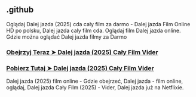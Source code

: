 ## .github

Oglądaj Dalej jazda (2025) cda cały film za darmo - Dalej jazda Film Online HD po polsku, Dalej jazda caly film cda. Oglądaj film Dalej jazda online. Gdzie można oglądać Dalej jazda filmy za Darmo

### [Obejrzyj Teraz ➤ Dalej jazda (2025) Cały Film Vider](https://watching4khdmovies.blogspot.com/2025/02/dalej-jazda.html)

### [Pobierz Tutaj ➤ Dalej jazda (2025) Cały Film Vider](https://watching4khdmovies.blogspot.com/2025/02/dalej-jazda.html)

Dalej jazda (2025) film online - Gdzie obejrzeć, Dalej jazda - film online, oglądaj, Dalej jazda Cały Film (2025) - Vider, Dalej jazda już na Netflixie.
